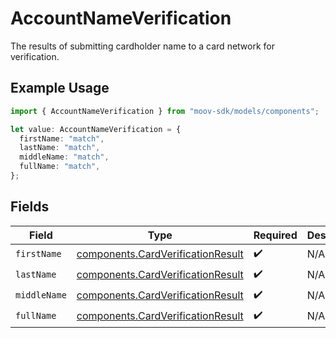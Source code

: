 # AccountNameVerification

The results of submitting cardholder name to a card network for verification.

## Example Usage

```typescript
import { AccountNameVerification } from "moov-sdk/models/components";

let value: AccountNameVerification = {
  firstName: "match",
  lastName: "match",
  middleName: "match",
  fullName: "match",
};
```

## Fields

| Field                                                                                  | Type                                                                                   | Required                                                                               | Description                                                                            | Example                                                                                |
| -------------------------------------------------------------------------------------- | -------------------------------------------------------------------------------------- | -------------------------------------------------------------------------------------- | -------------------------------------------------------------------------------------- | -------------------------------------------------------------------------------------- |
| `firstName`                                                                            | [components.CardVerificationResult](../../models/components/cardverificationresult.md) | :heavy_check_mark:                                                                     | N/A                                                                                    | match                                                                                  |
| `lastName`                                                                             | [components.CardVerificationResult](../../models/components/cardverificationresult.md) | :heavy_check_mark:                                                                     | N/A                                                                                    | match                                                                                  |
| `middleName`                                                                           | [components.CardVerificationResult](../../models/components/cardverificationresult.md) | :heavy_check_mark:                                                                     | N/A                                                                                    | match                                                                                  |
| `fullName`                                                                             | [components.CardVerificationResult](../../models/components/cardverificationresult.md) | :heavy_check_mark:                                                                     | N/A                                                                                    | match                                                                                  |